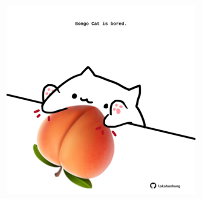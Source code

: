<!-- built at 12/12/2022, 23:00:53 UTC -->
<p align="center">
  <img width="500" height="500" src="./ReadmeImage.svg">
</p>
